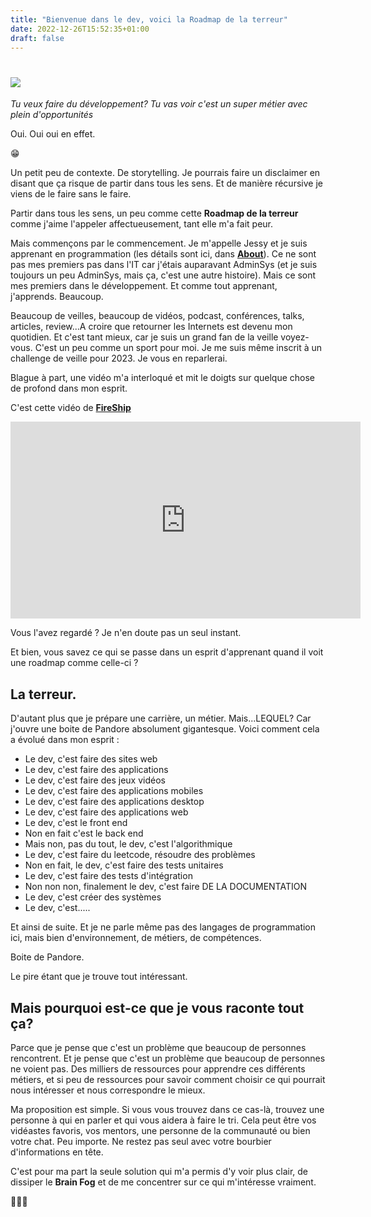 ```yaml
---
title: "Bienvenue dans le dev, voici la Roadmap de la terreur"
date: 2022-12-26T15:52:35+01:00
draft: false
---
```


# <img src="https://media.giphy.com/media/vFKqnCdLPNOKc/giphy.gif"  />

_Tu veux faire du développement? Tu vas voir c'est un super métier avec plein d'opportunités_

Oui. Oui oui en effet.

😁

Un petit peu de contexte. De storytelling. Je pourrais faire un disclaimer en disant que ça risque de partir dans tous les sens. Et de manière récursive je viens de le faire sans le faire.

Partir dans tous les sens, un peu comme cette **Roadmap de la terreur** comme j'aime l'appeler affectueusement, tant elle m'a fait peur.

Mais commençons par le commencement. Je m'appelle Jessy et je suis apprenant en programmation (les détails sont ici, dans [**About**](/about/)). Ce ne sont pas mes premiers pas dans l'IT car j'étais auparavant AdminSys (et je suis toujours un peu AdminSys, mais ça, c'est une autre histoire). Mais ce sont mes premiers dans le développement. Et comme tout apprenant, j'apprends. Beaucoup.

Beaucoup de veilles, beaucoup de vidéos, podcast, conférences, talks, articles, review...A croire que retourner les Internets est devenu mon quotidien. Et c'est tant mieux, car je suis un grand fan de la veille voyez-vous. C'est un peu comme un sport pour moi. Je me suis même inscrit à un challenge de veille pour 2023. Je vous en reparlerai.

Blague à part, une vidéo m'a interloqué et mit le doigts sur quelque chose de profond dans mon esprit.

C'est cette vidéo de [**FireShip**](https://www.youtube.com/watch?v=66tfvFeALBQ)

<html>
<body>

<iframe width="560" height="315" src="https://www.youtube.com/embed/66tfvFeALBQ" title="YouTube video player" frameborder="0" allow="accelerometer; autoplay; clipboard-write; encrypted-media; gyroscope; picture-in-picture; web-share" allowfullscreen></iframe>
</body>
</html>

Vous l'avez regardé ? Je n'en doute pas un seul instant.

Et bien, vous savez ce qui se passe dans un esprit d'apprenant quand il voit une roadmap comme celle-ci ?

## La terreur.

D'autant plus que je prépare une carrière, un métier. Mais...LEQUEL? Car j'ouvre une boite de Pandore absolument gigantesque. Voici comment cela a évolué dans mon esprit :

- Le dev, c'est faire des sites web
- Le dev, c'est faire des applications
- Le dev, c'est faire des jeux vidéos
- Le dev, c'est faire des applications mobiles
- Le dev, c'est faire des applications desktop
- Le dev, c'est faire des applications web
- Le dev, c'est le front end
- Non en fait c'est le back end
- Mais non, pas du tout, le dev, c'est l'algorithmique
- Le dev, c'est faire du leetcode, résoudre des problèmes
- Non en fait, le dev, c'est faire des tests unitaires
- Le dev, c'est faire des tests d'intégration
- Non non non, finalement le dev, c'est faire DE LA DOCUMENTATION
- Le dev, c'est créer des systèmes
- Le dev, c'est.....

Et ainsi de suite. Et je ne parle même pas des langages de programmation ici, mais bien d'environnement, de métiers, de compétences.

Boite de Pandore.

Le pire étant que je trouve tout intéressant.

## Mais pourquoi est-ce que je vous raconte tout ça?

Parce que je pense que c'est un problème que beaucoup de personnes rencontrent. Et je pense que c'est un problème que beaucoup de personnes ne voient pas. Des milliers de ressources pour apprendre ces différents métiers, et si peu de ressources pour savoir comment choisir ce qui pourrait nous intéresser et nous correspondre le mieux.

Ma proposition est simple. Si vous vous trouvez dans ce cas-là, trouvez une personne à qui en parler et qui vous aidera à faire le tri. Cela peut être vos vidéastes favoris, vos mentors, une personne de la communauté ou bien votre chat. Peu importe. Ne restez pas seul avec votre bourbier d'informations en tête.

C'est pour ma part la seule solution qui m'a permis d'y voir plus clair, de dissiper le **Brain Fog** et de me concentrer sur ce qui m'intéresse vraiment.

🦀🦀🦀
